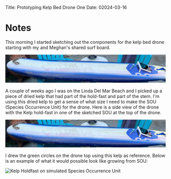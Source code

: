 Title: Prototyping Kelp Bed Drone One 
Date: 02024-03-16

# Notes
This morning I started sketching out the components for the kelp bed drone
starting with my and Meghan's shared surf board. 

![Surf Board Kelp Drone Prototype](surfboard-kelp-drone-01.png)

A couple of weeks ago I was on the Linda Del Mar Beach and I picked
up a piece of dried kelp that had part of the hold-fast and part of 
the stem. I'm using this dried kelp to get a sense of what size I 
need to make the SOU (Species Occurrence Unit) for the drone.  Here is
a side view of the drone with the Kelp hold-fast in one of the sketched
SOU at the top of the drone.

![Surf Board Kelp Drone Proptytpe](surfboard-kelp-drone-01.png)

I drew the 
green circles on the drone top using this kelp as reference. Below is an
example of what it would possible look like growing from SOU:

![Kelp Holdfast on simulated Species Occurrence Unit](dried-kelp-sou-01.png)

